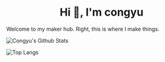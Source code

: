 <h1 align="center">Hi 👋, I'm congyu</h1>

Welcome to my maker hub. Right, this is where I make things.

![Congyu's Github Stats](https://github-readme-stats.vercel.app/api?username=congyuwang&show_icons=true&locale=en&theme=dark&hide_border=true)

![Top Langs](https://github-readme-stats.vercel.app/api/top-langs/?username=Congyuwang&layout=donut&theme=dark&hide_border=true)
